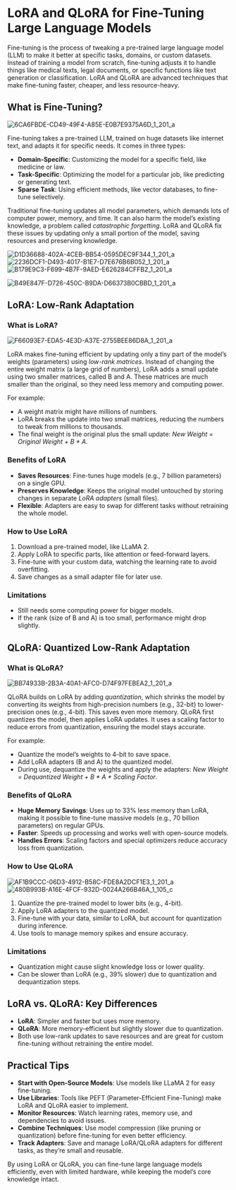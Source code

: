 # LoRA and QLoRA for Fine-Tuning Large Language Models

Fine-tuning is the process of tweaking a pre-trained large language model (LLM) to make it better at specific tasks, domains, or custom datasets. Instead of training a model from scratch, fine-tuning adjusts it to handle things like medical texts, legal documents, or specific functions like text generation or classification. LoRA and QLoRA are advanced techniques that make fine-tuning faster, cheaper, and less resource-heavy.

## What is Fine-Tuning?

![6CA6FBDE-CD49-49F4-A85E-E0B7E9375A6D_1_201_a](https://github.com/user-attachments/assets/7eb2832c-7be1-4df8-b932-16fd305cb390)


Fine-tuning takes a pre-trained LLM, trained on huge datasets like internet text, and adapts it for specific needs. It comes in three types:
- **Domain-Specific**: Customizing the model for a specific field, like medicine or law.
- **Task-Specific**: Optimizing the model for a particular job, like predicting or generating text.
- **Sparse Task**: Using efficient methods, like vector databases, to fine-tune selectively.

Traditional fine-tuning updates all model parameters, which demands lots of computer power, memory, and time. It can also harm the model’s existing knowledge, a problem called *catastrophic forgetting*. LoRA and QLoRA fix these issues by updating only a small portion of the model, saving resources and preserving knowledge.

![D1D36688-402A-4CEB-BB54-0595DEC9F344_1_201_a](https://github.com/user-attachments/assets/0992815a-7389-4525-a534-3a5727fa2842)
![2236DCF1-D493-4017-B1E7-D7E676B6B052_1_201_a](https://github.com/user-attachments/assets/f99d1fd6-6af3-4505-a30e-78251d7a9c82)
![B179E9C3-F699-4B7F-9AED-E626284CFFB2_1_201_a](https://github.com/user-attachments/assets/68dceb81-114a-4ad4-ac26-8490393953b3)

![B49E847F-D726-450C-B9DA-D66373B0CBBD_1_201_a](https://github.com/user-attachments/assets/ad4f7596-e243-47bf-9f64-94c712aa848d)



## LoRA: Low-Rank Adaptation

### What is LoRA?

![F66093E7-EDA5-4E3D-A37E-2755BEE86D8A_1_201_a](https://github.com/user-attachments/assets/9c5be443-a38b-4db0-9867-631e1b39b03d)


LoRA makes fine-tuning efficient by updating only a tiny part of the model’s weights (parameters) using *low-rank matrices*. Instead of changing the entire weight matrix (a large grid of numbers), LoRA adds a small update using two smaller matrices, called B and A. These matrices are much smaller than the original, so they need less memory and computing power.

For example:
- A weight matrix might have millions of numbers.
- LoRA breaks the update into two small matrices, reducing the numbers to tweak from millions to thousands.
- The final weight is the original plus the small update: *New Weight = Original Weight + B * A*.

### Benefits of LoRA

- **Saves Resources**: Fine-tunes huge models (e.g., 7 billion parameters) on a single GPU.
- **Preserves Knowledge**: Keeps the original model untouched by storing changes in separate *LoRA adapters* (small files).
- **Flexible**: Adapters are easy to swap for different tasks without retraining the whole model.

### How to Use LoRA

1. Download a pre-trained model, like LLaMA 2.
2. Apply LoRA to specific parts, like attention or feed-forward layers.
3. Fine-tune with your custom data, watching the learning rate to avoid overfitting.
4. Save changes as a small adapter file for later use.

### Limitations

- Still needs some computing power for bigger models.
- If the rank (size of B and A) is too small, performance might drop slightly.

## QLoRA: Quantized Low-Rank Adaptation

### What is QLoRA?
![BB74933B-2B3A-40A1-AFC0-D74F97FEBEA2_1_201_a](https://github.com/user-attachments/assets/bfd7af70-b0cd-45f4-8c95-4c939d1575d5)

QLoRA builds on LoRA by adding *quantization*, which shrinks the model by converting its weights from high-precision numbers (e.g., 32-bit) to lower-precision ones (e.g., 4-bit). This saves even more memory. QLoRA first quantizes the model, then applies LoRA updates. It uses a scaling factor to reduce errors from quantization, ensuring the model stays accurate.

For example:
- Quantize the model’s weights to 4-bit to save space.
- Add LoRA adapters (B and A) to the quantized model.
- During use, dequantize the weights and apply the adapters: *New Weight = Dequantized Weight + B * A * Scaling Factor*.

### Benefits of QLoRA

- **Huge Memory Savings**: Uses up to 33% less memory than LoRA, making it possible to fine-tune massive models (e.g., 70 billion parameters) on regular GPUs.
- **Faster**: Speeds up processing and works well with open-source models.
- **Handles Errors**: Scaling factors and special optimizers reduce accuracy loss from quantization.

### How to Use QLoRA
![AF1B9CCC-06D3-4912-B58C-FDE8A2DCF1E3_1_201_a](https://github.com/user-attachments/assets/6d2bea05-5f4c-421c-bfe5-7f42f37ec823)
![480B993B-A16E-4FCF-932D-0024A266B46A_1_105_c](https://github.com/user-attachments/assets/b1dde5fb-1ff6-4734-8152-fdc0e67a851f)


1. Quantize the pre-trained model to lower bits (e.g., 4-bit).
2. Apply LoRA adapters to the quantized model.
3. Fine-tune with your data, similar to LoRA, but account for quantization during inference.
4. Use tools to manage memory spikes and ensure accuracy.

### Limitations

- Quantization might cause slight knowledge loss or lower quality.
- Can be slower than LoRA (e.g., 39% slower) due to quantization and dequantization steps.

## LoRA vs. QLoRA: Key Differences

- **LoRA**: Simpler and faster but uses more memory.
- **QLoRA**: More memory-efficient but slightly slower due to quantization.
- Both use low-rank updates to save resources and are great for custom fine-tuning without retraining the entire model.




## Practical Tips

- **Start with Open-Source Models**: Use models like LLaMA 2 for easy fine-tuning.
- **Use Libraries**: Tools like PEFT (Parameter-Efficient Fine-Tuning) make LoRA and QLoRA easier to implement.
- **Monitor Resources**: Watch learning rates, memory use, and dependencies to avoid issues.
- **Combine Techniques**: Use model compression (like pruning or quantization) before fine-tuning for even better efficiency.
- **Track Adapters**: Save and manage LoRA/QLoRA adapters for different tasks, as they’re small and reusable.

By using LoRA or QLoRA, you can fine-tune large language models efficiently, even with limited hardware, while keeping the model’s core knowledge intact.
